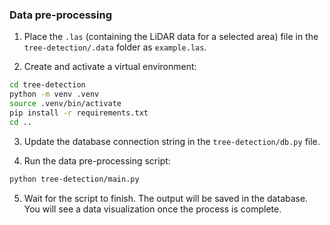 ### Data pre-processing

1. Place the `.las` (containing the LiDAR data for a selected area) file in the `tree-detection/.data` folder as `example.las`.

2. Create and activate a virtual environment:

```bash
cd tree-detection
python -m venv .venv
source .venv/bin/activate
pip install -r requirements.txt
cd ..
```

3. Update the database connection string in the `tree-detection/db.py` file.

4. Run the data pre-processing script:

```bash
python tree-detection/main.py
```

5. Wait for the script to finish. The output will be saved in the database. You will see a data visualization once the process is complete.